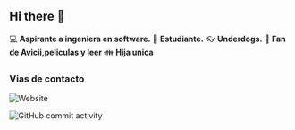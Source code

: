 ## Hi there 👋

:computer: **Aspirante a ingeniera en software.**
:pencil: **Estudiante.**
:eyeglasses: **Underdogs.**
:musical_note: **Fan de Avicii,peliculas y leer**
:family: **Hija unica**

### Vias de contacto
![Website](https://img.shields.io/website?url=https%3A%2F%2Fwww.instagram.com%2Fitza_com%3Figsh%3DMXhsNzBneXp4dGY5Mw%3D%3D)


![GitHub commit activity](https://img.shields.io/github/commit-activity/m/ItzelSalvador/ItzelSalvador)


